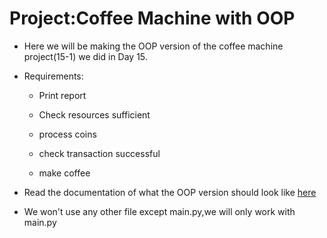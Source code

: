 # Project:Coffee Machine with OOP


* Here we will be making the OOP version of the coffee machine project(15-1) we did in Day 15.

* Requirements:

    * Print report

    * Check resources sufficient

    * process coins

    * check transaction successful

    * make coffee

* Read the documentation of what the OOP version should look like [here](https://docs.google.com/document/d/e/2PACX-1vTragRHILyj76AvVgpWeOlEaLBXoxPM_43SdEyffIKtOgarj42SoSAsK6LwLAdHQs2qFLGthRZds6ok/pub)

* We  won't use any other file except main.py,we will only work with main.py
